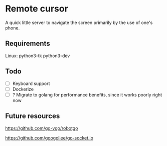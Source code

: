 # Remote cursor

A quick little server to navigate the screen
primarily by the use of one's phone.

## Requirements

Linux:
python3-tk python3-dev

## Todo

- [ ] Keyboard support
- [ ] Dockerize
- [ ] ? Migrate to golang for performance benefits, since it works poorly right now

## Future resources

<https://github.com/go-vgo/robotgo>

<https://github.com/googollee/go-socket.io>
